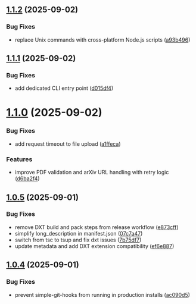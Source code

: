 ## [1.1.2](https://github.com/VectifyAI/pageindex-mcp/compare/v1.1.1...v1.1.2) (2025-09-02)


### Bug Fixes

* replace Unix commands with cross-platform Node.js scripts ([a93b496](https://github.com/VectifyAI/pageindex-mcp/commit/a93b49654148df08f07cc0c55f356754ad5324a0))

## [1.1.1](https://github.com/VectifyAI/pageindex-mcp/compare/v1.1.0...v1.1.1) (2025-09-02)


### Bug Fixes

* add dedicated CLI entry point ([d015df4](https://github.com/VectifyAI/pageindex-mcp/commit/d015df495f2ec97d285605f6b7a57517f13e8253))

# [1.1.0](https://github.com/VectifyAI/pageindex-mcp/compare/v1.0.5...v1.1.0) (2025-09-02)


### Bug Fixes

* add request timeout to file upload ([a1ffeca](https://github.com/VectifyAI/pageindex-mcp/commit/a1ffeca0dcfd01342761f8fe90e1d39ba0566a0d))


### Features

* improve PDF validation and arXiv URL handling with retry logic ([d6ba2f4](https://github.com/VectifyAI/pageindex-mcp/commit/d6ba2f474fb3009c70721b2b630de5799d74f81c))

## [1.0.5](https://github.com/VectifyAI/pageindex-mcp/compare/v1.0.4...v1.0.5) (2025-09-01)


### Bug Fixes

* remove DXT build and pack steps from release workflow ([e873cff](https://github.com/VectifyAI/pageindex-mcp/commit/e873cfff25a81ba6db82cf9bcf8e619dd14fdc6a))
* simplify long_description in manifest.json ([07c7a47](https://github.com/VectifyAI/pageindex-mcp/commit/07c7a47a6fa6529fd2ebea383d41ebbaf748773a))
* switch from tsc to tsup and fix dxt issues ([7b75df7](https://github.com/VectifyAI/pageindex-mcp/commit/7b75df73b1be0828253101b0422ec64be161705f))
* update metadata and add DXT extension compatibility ([ef6e887](https://github.com/VectifyAI/pageindex-mcp/commit/ef6e8872860248e48872ca497ec41332dbe1eaa6))

## [1.0.4](https://github.com/VectifyAI/pageindex-mcp/compare/v1.0.3...v1.0.4) (2025-09-01)


### Bug Fixes

* prevent simple-git-hooks from running in production installs ([ac090d5](https://github.com/VectifyAI/pageindex-mcp/commit/ac090d5d786b906f7eb1172c1a3bc93b56185677))
